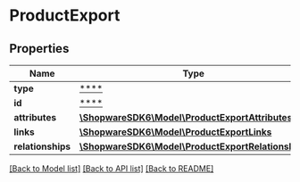 # ProductExport

## Properties
Name | Type | Description | Notes
------------ | ------------- | ------------- | -------------
**type** | [****](.md) |  | [optional] 
**id** | [****](.md) |  | [optional] 
**attributes** | [**\ShopwareSDK6\Model\ProductExportAttributes**](ProductExportAttributes.md) |  | [optional] 
**links** | [**\ShopwareSDK6\Model\ProductExportLinks**](ProductExportLinks.md) |  | [optional] 
**relationships** | [**\ShopwareSDK6\Model\ProductExportRelationships**](ProductExportRelationships.md) |  | [optional] 

[[Back to Model list]](../../README.md#documentation-for-models) [[Back to API list]](../../README.md#documentation-for-api-endpoints) [[Back to README]](../../README.md)

